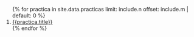 <ol reverse>
{% for practica in site.data.practicas limit: include.n offset: include.m | default: 0 %}
  <li> <a href="{{site.baseurl}}/{{practica.path}}">{{practica.title}}</a></li>
{% endfor %}
</ol>
